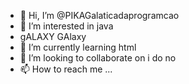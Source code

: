 - 👋 Hi, I’m @PIKAGalaticadaprogramcao
- 👀 I’m interested in java
- gALAXY GAlaxy
- 🌱 I’m currently learning html
- 💞️ I’m looking to collaborate on i do no
- 📫 How to reach me ...

<!---
PIKAGalaticadaprogramcao/PIKAGalaticadaprogramcao is a ✨ special ✨ repository because its `README.md` (this file) appears on your GitHub profile.
You can click the Preview link to take a look at your changes.
--->
